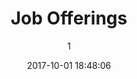 ---
index: 4183
title: "Job Offerings"
subtitle: ""
author: 1
date: "2017-10-01 18:48:06"
date_gmt: "2017-10-01 16:48:06"
excerpt: ""
content: "<p>At this moment we do not have any specific job offerings defined. However ArtKids Foundation runs solely on the hands of the board of directives, for now this has always been more work then we can finish. For this reason it is difficult for us to focus on our core work flow. However we look forward to expand our team of Stichting ArtKids Foundation with able and experienced hands in the near future. So Feel free to send us a letter of inquiry or contact us for more information concerning information on our site.</p>\r\n\r\n<p>You can contact us through our <a href=\"/en/contact/\">Contact Form</a>, our <a href=\"https://www.facebook.com/ArtKidsFoundation/?fref=ts\">Facebook Page</a>, by <a href=\"tel:+31 (0)6 843 405 90\">telephone</a> or by <a href=\"mailto:info@artkidsfoundation.org\">Email</a>. Take your time to read our website and get to know our organization workings and code of conduct. Try to describe as clear as possible where you think you can strengthen our team. If you are not that much of a hero in long-distance communication, then feel free to make a personal appointment for a more approachable conversation and a cup of thee or coffee.</p>\r\n\r\n<p>We look forward to hearing from you, even though we do not have any clear job offerings.</p>\r\n\r\n<p>Kind regards,</p>\r\n\r\n<p>The ArtKids Foundation board members</p>\r\n    <div class=\"columns\">\r\n      <div class=\"column is-one-third\">\r\n        <div class=\"card is-profile\">\r\n          <div class=\"card-image\">\r\n            <figure class=\"image is-2by1\">\r\n                <div class=\"dcll-bgwrap\" style=\"background-color:#812d06;\"></div><img src=\"data:image/gif;base64,R0lGODlhAQABAIABAIEtBgAAACwAAAAAAQABAAACAkQBADs=\" data-src=\"https://www.artkidsfoundation.org/app/uploads/2017/12/Biblequotes-Facebook-Shared-Image-Rastered-9-343x180.jpg\" alt=\"\" width=\"343\" height=\"180\" class=\"lazyload alignnone size-medium wp-image-4233 dcll-image dcll-placeholder\" />\r\n            </figure>\r\n          </div>\r\n          <div class=\"card-profile-image\">\r\n            <figure class=\"image is-128x128\">\r\n              <img src=\"data:image/gif;base64,R0lGODlhAQABAIABAIF5eQAAACwAAAAAAQABAAACAkQBADs=\" data-src=\"https://www.artkidsfoundation.org/app/uploads/2016/10/bas_profielfoto-150x150.jpg\" alt=\"\" width=\"150\" height=\"150\" class=\"alignnone size-thumbnail wp-image-4041 dcll-image dcll-placeholder\" />\r\n            </figure>\r\n            </figure>\r\n          </div>\r\n          <div class=\"card-content text-center\">\r\n            <p class=\"title is-size-5\">\r\n            Bastiaan \"Yahemeka\" Bijleveld\r\n            </p>\r\n            <p class=\"subtitle has-text-calm is-size-6\">Chairman/Director of Media/Creativity</p>\r\n          </div>\r\n          <footer class=\"card-footer\">\r\n            <a class=\"card-footer-item\" href=\"https://www.facebook.com/Basbijleveld\"><i class=\"fa fa-facebook\"> </i></a>\r\n            <a class=\"card-footer-item\" href=\"https://nl.linkedin.com/in/basbijleveld\"><i class=\"fa fa-linkedin\"> </i></a>\r\n            <a class=\"card-footer-item\" href=\"https://www.youtube.com/channel/UC6Kzb3a2xKltZCHdYtHsvcQ\"><i class=\"fa fa-youtube\"> </i></a>\r\n          </footer>\r\n        </div>\r\n      </div>\r\n      <div class=\"column is-one-third\">\r\n        <div class=\"card is-profile\">\r\n          <div class=\"card-image\">\r\n            <figure class=\"image is-2by1\">\r\n                <div class=\"dcll-bgwrap\" style=\"background-color:#635c57;\"></div><a href=\"https://www.artkidsfoundation.org/app/uploads/2017/12/Biblequotes-Facebook-Shared-Image-Rastered-3.jpg\"><img src=\"data:image/gif;base64,R0lGODlhAQABAIABAGNcVwAAACwAAAAAAQABAAACAkQBADs=\" data-src=\"https://www.artkidsfoundation.org/app/uploads/2017/12/Biblequotes-Facebook-Shared-Image-Rastered-3-343x180.jpg\" alt=\"\" width=\"343\" height=\"180\" class=\"lazyload alignnone size-medium wp-image-4227 dcll-image dcll-placeholder\" /></a>\r\n\r\n            </figure>\r\n\r\n          </div>\r\n          <div class=\"card-profile-image\">\r\n            <figure class=\"image is-128x128\">\r\n                <img src=\"data:image/gif;base64,R0lGODlhAQABAIABALS6qQAAACwAAAAAAQABAAACAkQBADs=\" data-src=\"https://www.artkidsfoundation.org/app/uploads/2018/03/Ezehk-1-7090-150x150.jpg\" alt=\"\" width=\"150\" height=\"150\" class=\"alignnone size-thumbnail wp-image-4634 dcll-image dcll-placeholder\" />\r\n            </figure>\r\n\r\n          </div>\r\n          <div class=\"card-content text-center\">\r\n            <p class=\"title is-size-5\">\r\n            Eze Ezekwesiri EnyinnaYah Obioha\r\n            </p>\r\n            <p class=\"subtitle has-text-calm is-size-6\">Director of Technology/MD: ArtKids Africa</p>\r\n          </div>\r\n          <footer class=\"card-footer\">\r\n            <a class=\"card-footer-item\" href=\"https://www.facebook.com/profile.php?id=100015798102483\"><i class=\"fa fa-facebook\"> </i></a>\r\n            <a class=\"card-footer-item\" href=\"https://www.linkedin.com/pub/engr-obioha-ezekwesiri-ict/2b/ab6/421\"><i class=\"fa fa-linkedin\"> </i></a>\r\n            <a class=\"card-footer-item\" href=\"https://twitter.com/ObiohaEzekwesir\"><i class=\"fa fa-twitter\"> </i></a>\r\n          </footer>\r\n        </div>\r\n      </div>\r\n      <div class=\"column is-one-third\">\r\n        <div class=\"card is-profile\">\r\n          <div class=\"card-image\">\r\n            <figure class=\"image is-2by1\">\r\n                <div class=\"dcll-bgwrap\" style=\"background-color:#779aa8;\"></div><img src=\"data:image/gif;base64,R0lGODlhAQABAIABAHeaqAAAACwAAAAAAQABAAACAkQBADs=\" data-src=\"https://www.artkidsfoundation.org/app/uploads/2017/12/Biblequotes-Facebook-Shared-Image-Rastered-343x180.jpg\" alt=\"\" width=\"343\" height=\"180\" class=\"lazyload alignnone size-medium wp-image-4225 dcll-image dcll-placeholder\" />\r\n            </figure>\r\n\r\n          </div>\r\n          <div class=\"card-profile-image\">\r\n            <figure class=\"image is-128x128\">\r\n\r\n                <img src=\"data:image/gif;base64,R0lGODlhAQABAIABAKmWjQAAACwAAAAAAQABAAACAkQBADs=\" data-src=\"https://www.artkidsfoundation.org/app/uploads/2016/10/ezri_profielfoto-150x150.jpg\" alt=\"\" width=\"150\" height=\"150\" class=\"alignnone size-thumbnail wp-image-4045 dcll-image dcll-placeholder\" />\r\n\r\n            </figure>\r\n          </div>\r\n          <div class=\"card-content text-center\">\r\n            <p class=\"title is-size-5\">\r\n              Ezri \"Zerubabel\" Daniel Jakobs\r\n            </p>\r\n            <p class=\"subtitle has-text-calm is-size-6\">Secretary/Director of Internet Solutions</p>\r\n          </div>\r\n          <footer class=\"card-footer\">\r\n            <a class=\"card-footer-item\" href=\"https://www.facebook.com/ezriharmusial\"><i class=\"fa fa-facebook\"> </i></a>\r\n            <a class=\"card-footer-item\" href=\"https://nl.linkedin.com/in/ezri-harmusial-b37bb028\"><i class=\"fa fa-linkedin\"> </i></a>\r\n            <a class=\"card-footer-item\" href=\"https://twitter.com/ezriharmusial\"><i class=\"fa fa-twitter\"> </i></a>\r\n          </footer>\r\n        </div>\r\n      </div>\r\n    </div>"
status: "publish"
comment_status: "closed"
name: "job-offerings"
modified: "2018-09-29 02:53:33"
modified_gmt: "2018-09-29 00:53:33"
content_filtered: ""
parent: 0
guid: "//www.artkidsfoundation.org/?page_id=4183"
type: "page"
comment_count: 0
categories: []
tags: []
---
